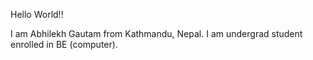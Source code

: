 Hello World!!

I am Abhilekh Gautam from Kathmandu, Nepal. I am undergrad student enrolled in BE (computer).

<!---
Abhilekhgautam/Abhilekhgautam is a ✨ special ✨ repository because its `README.md` (this file) appears on your GitHub profile.
You can click the Preview link to take a look at your changes.
--->
